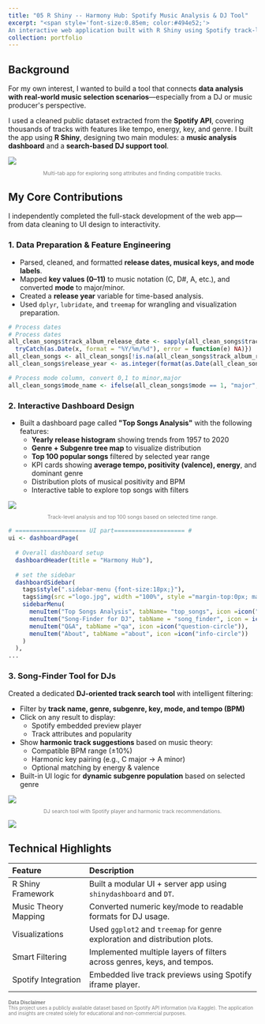 ```yaml
---
title: "05 R Shiny -- Harmony Hub: Spotify Music Analysis & DJ Tool"
excerpt: "<span style='font-size:0.85em; color:#494e52;'>
An interactive web application built with R Shiny using Spotify track-level data. The app includes a music analysis dashboard, genre distribution visualizations, and a DJ-friendly smart track finder. This project demonstrates data wrangling, music theory application, and creative interface design for practical music curation needs. <br/><img src='/site/images/R-0.jpg' style='width:50%;'/>"
collection: portfolio
---
```


## Background

For my own interest, I wanted to build a tool that connects **data analysis with real-world music selection scenarios**—especially from a DJ or music producer's perspective.

I used a cleaned public dataset extracted from the **Spotify API**, covering thousands of tracks with features like tempo, energy, key, and genre. I built the app using **R Shiny**, designing two main modules: a **music analysis dashboard** and a **search-based DJ support tool**.

<img src="/site/images/R-0.jpg" />
<p style="font-size:0.75em; color:gray; text-align:center;">
  Multi-tab app for exploring song attributes and finding compatible tracks.
</p>

## My Core Contributions

I independently completed the full-stack development of the web app—from data cleaning to UI design to interactivity.

### 1. Data Preparation & Feature Engineering

- Parsed, cleaned, and formatted **release dates, musical keys, and mode labels**.
- Mapped **key values (0–11)** to music notation (C, D#, A, etc.), and converted **mode** to major/minor.
- Created a **release year** variable for time-based analysis.
- Used `dplyr`, `lubridate`, and `treemap` for wrangling and visualization preparation.



```R
# Process dates
# Process dates
all_clean_songs$track_album_release_date <- sapply(all_clean_songs$track_album_release_date, function(x) {
  tryCatch(as.Date(x, format = "%Y/%m/%d"), error = function(e) NA)})
all_clean_songs <- all_clean_songs[!is.na(all_clean_songs$track_album_release_date), ]
all_clean_songs$release_year <- as.integer(format(as.Date(all_clean_songs$track_album_release_date), "%Y"))

# Process mode column, convert 0,1 to minor,major
all_clean_songs$mode_name <- ifelse(all_clean_songs$mode == 1, "major", "minor")
```

### 2. Interactive Dashboard Design

- Built a dashboard page called **"Top Songs Analysis"** with the following features:
  - **Yearly release histogram** showing trends from 1957 to 2020
  - **Genre + Subgenre tree map** to visualize distribution
  - **Top 100 popular songs** filtered by selected year range
  - KPI cards showing **average tempo, positivity (valence), energy**, and dominant genre
  - Distribution plots of musical positivity and BPM
  - Interactive table to explore top songs with filters

<img src="/site/images/R-1.jpg" />
<p style="font-size:0.75em; color:gray; text-align:center;">
  Track-level analysis and top 100 songs based on selected time range.
</p>

```R
# ==================== UI part==================== #
ui <- dashboardPage(
  
  # Overall dashboard setup
  dashboardHeader(title = "Harmony Hub"),
  
  # set the sidebar
  dashboardSidebar(
    tags$style(".sidebar-menu {font-size:18px;}"), 
    tags$img(src ="logo.jpg", width ="100%", style ="margin-top:0px; margin-bottom:5px;"),
    sidebarMenu(
      menuItem("Top Songs Analysis", tabName= "top_songs", icon =icon("chart-bar")),
      menuItem("Song-Finder for DJ", tabName = "song_finder", icon = icon("search")),
      menuItem("Q&A", tabName ="qa", icon =icon("question-circle")),
      menuItem("About", tabName ="about", icon =icon("info-circle"))
    )
  ),
...
```

### 3. Song-Finder Tool for DJs

Created a dedicated **DJ-oriented track search tool** with intelligent filtering:

- Filter by **track name, genre, subgenre, key, mode, and tempo (BPM)**
- Click on any result to display:
  - Spotify embedded preview player
  - Track attributes and popularity
- Show **harmonic track suggestions** based on music theory:
  - Compatible BPM range (±10%)
  - Harmonic key pairing (e.g., C major → A minor)
  - Optional matching by energy & valence
- Built-in UI logic for **dynamic subgenre population** based on selected genre

<img src="/site/images/R-song.gif" />
<p style="font-size:0.75em; color:gray; text-align:center;">
  DJ search tool with Spotify player and harmonic track recommendations.
</p>

<img src="/site/images/R-2.jpg"/>


## Technical Highlights

| Feature                | Description                                                               |
| :---------------------| :------------------------------------------------------------------------ |
| R Shiny Framework     | Built a modular UI + server app using `shinydashboard` and `DT`.           |
| Music Theory Mapping  | Converted numeric key/mode to readable formats for DJ usage.               |
| Visualizations        | Used `ggplot2` and `treemap` for genre exploration and distribution plots. |
| Smart Filtering       | Implemented multiple layers of filters across genres, keys, and tempos.   |
| Spotify Integration   | Embedded live track previews using Spotify iframe player.                 |


<p style="font-size: 0.7em; color: gray; text-align: left;">
  <strong>Data Disclaimer</strong><br/>
  This project uses a publicly available dataset based on Spotify API information (via Kaggle). The application and insights are created solely for educational and non-commercial purposes.
</p>
